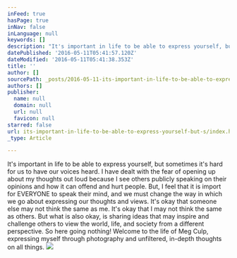 ```yaml
---
inFeed: true
hasPage: true
inNav: false
inLanguage: null
keywords: []
description: "It's important in life to be able to express yourself, but sometimes it's hard for us to have our voices heard. I have dealt with the fear of opening up about my thoughts out loud because I see others publicly speaking on their opinions and how it can offend and hurt people. But, I feel that it is import for EVERYONE to speak their mind, and we must change the way in which we go about expressing our thoughts and views. It's okay that someone else may not think the same as me. It's okay that I may not think the same as others. But what is also okay, is sharing ideas that may inspire and challenge others to view the world, life, and society from a different perspective. So here going nothing! Welcome to the life of Meg Culp, expressing myself through photography and unfiltered, in-depth thoughts on all things. "
datePublished: '2016-05-11T05:41:57.120Z'
dateModified: '2016-05-11T05:41:38.353Z'
title: ''
author: []
sourcePath: _posts/2016-05-11-its-important-in-life-to-be-able-to-express-yourself-but-s.md
authors: []
publisher:
  name: null
  domain: null
  url: null
  favicon: null
starred: false
url: its-important-in-life-to-be-able-to-express-yourself-but-s/index.html
_type: Article

---
```

It's important in life to be able to express yourself, but sometimes it's hard for us to have our voices heard. I have dealt with the fear of opening up about my thoughts out loud because I see others publicly speaking on their opinions and how it can offend and hurt people. But, I feel that it is import for EVERYONE to speak their mind, and we must change the way in which we go about expressing our thoughts and views. It's okay that someone else may not think the same as me. It's okay that I may not think the same as others. But what is also okay, is sharing ideas that may inspire and challenge others to view the world, life, and society from a different perspective. So here going nothing! Welcome to the life of Meg Culp, expressing myself through photography and unfiltered, in-depth thoughts on all things. ![](https://the-grid-user-content.s3-us-west-2.amazonaws.com/a27f4d5d-5a49-4678-a2a9-ae9ecd3cad13.jpg)